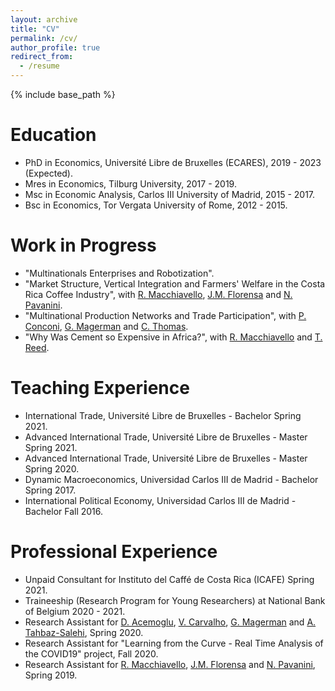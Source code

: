 ```yaml
---
layout: archive
title: "CV"
permalink: /cv/
author_profile: true
redirect_from:
  - /resume
---
```


{% include base_path %}

Education
======
* PhD in Economics, Université Libre de Bruxelles (ECARES), 2019 - 2023 (Expected).
* Mres in Economics, Tilburg University, 2017 - 2019.
* Msc in Economic Analysis, Carlos III University of Madrid, 2015 - 2017.
* Bsc in Economics, Tor Vergata University of Rome, 2012 - 2015.

Work in Progress
======
* "Multinationals Enterprises and Robotization".
* "Market Structure, Vertical Integration and Farmers' Welfare in the Costa Rica Coffee Industry", with <a href="https://sites.google.com/site/roccomacchiavello/" target="_blank">R. Macchiavello</a>, <a href="https://sites.google.com/site/pmiquelflorensa/home" target="_blank">J.M. Florensa</a> and <a href="https://sites.google.com/site/nicolapavanini/" target="_blank">N. Pavanini</a>.
* "Multinational Production Networks and Trade Participation", with <a href="https://sites.google.com/view/paola-conconi-website/" target="_blank">P. Conconi</a>, <a href="http://www.glennmagerman.com/" target="_blank">G. Magerman</a> and <a href="https://www.lse.ac.uk/management/people/academic-staff/cthomas" target="_blank">C. Thomas</a>.
* "Why Was Cement so Expensive in Africa?", with <a href="https://sites.google.com/site/roccomacchiavello/" target="_blank">R. Macchiavello</a> and <a href="https://sites.google.com/view/tristanreed/home" target="_blank">T. Reed</a>.
  
Teaching Experience
======
* International Trade, Université Libre de Bruxelles - Bachelor Spring 2021.
* Advanced International Trade, Université Libre de Bruxelles - Master Spring 2021.
* Advanced International Trade, Université Libre de Bruxelles - Master Spring 2020.
* Dynamic Macroeconomics, Universidad Carlos III de Madrid - Bachelor Spring 2017.
* International Political Economy, Universidad Carlos III de Madrid - Bachelor Fall 2016.

Professional Experience
======
* Unpaid Consultant for Instituto del Caffé de Costa Rica (ICAFE) Spring 2021.
* Traineeship (Research Program for Young Researchers) at National Bank of Belgium 2020 - 2021.
* Research Assistant for <a href="https://economics.mit.edu/faculty/acemoglu" target="_blank">D. Acemoglu</a>, <a href="https://vasco-m-carvalho.github.io/" target="_blank">V. Carvalho</a>, <a href="http://www.glennmagerman.com/" target="_blank">G. Magerman</a> and <a href="https://sites.northwestern.edu/alirezat/" target="_blank"> A. Tahbaz-Salehi</a>, Spring 2020.
* Research Assistant for "Learning from the Curve - Real Time Analysis of the COVID19" project, Fall 2020.
* Research Assistant for <a href="https://sites.google.com/site/roccomacchiavello/" target="_blank">R. Macchiavello</a>, <a href="https://sites.google.com/site/pmiquelflorensa/home" target="_blank">J.M. Florensa</a> and <a href="https://sites.google.com/site/nicolapavanini/" target="_blank">N. Pavanini</a>, Spring 2019.
  

